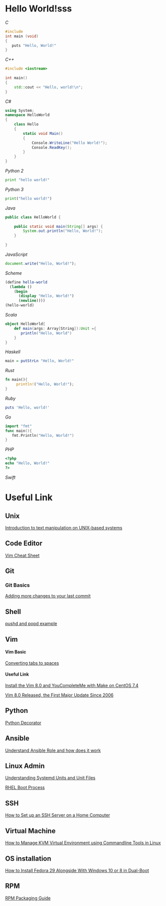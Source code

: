 # Hello World!sss

*C*
```c
#include
int main (void)
{
   puts "Hello, World!"
}
```
*C++*
```c++
#include <iostream>
 
int main()
{
    std::cout << "Hello, world!\n";
}
```
*C#*
```csharp
using System;
namespace HelloWorld
{
    class Hello 
    {
        static void Main() 
        {
            Console.WriteLine("Hello World!");
            Console.ReadKey(); 
        }
    }
}
```
*Python 2*
```python
print "hello world!"
```
*Python 3*
```python
print("hello world!")
```
*Java*
```java
public class HelloWorld {
 
    public static void main(String[] args) {
        System.out.println("Hello, World!");
    }
 
}
```
*JavaScript*
```javascript
document.write("Hello, World!");
```
*Scheme*
```scheme
(define hello-world
  (lambda ()
    (begin
      (display "Hello, World!")
      (newline))))
(hello-world)
```
*Scala*
```scala
object HelloWorld{
    def main(args: Array[String]):Unit ={
       println("Hello, World")
    }
}
```
*Haskell*
```haskell
main = putStrLn "Hello, World!"
```
*Rust*
```rust
fn main(){
     println!("Hello, World!");
}
```
*Ruby*
```ruby
puts 'Hello, world!'
```
*Go*
```go
import "fmt"
func main(){
   fmt.Println("Hello, World!")
}
```
*PHP*
```php
<?php
echo "Hello, World!"
?>
```
*Swift*

# Useful Link
## Unix
[Introduction to text manipulation on UNIX-based systems](https://www.ibm.com/developerworks/aix/library/au-unixtext/index.html)

## Code Editor
[Vim Cheat Sheet](https://devhints.io/vim)

## Git
### Git Basics
[Adding more changes to your last commit](https://medium.com/@igor_marques/git-basics-adding-more-changes-to-your-last-commit-1629344cb9a8)

## Shell
[pushd and popd example](./pushd_and_popd_example.md)
## Vim
#### Vim Basic
[Converting tabs to spaces](http://vim.wikia.com/wiki/Converting_tabs_to_spaces)
#### Useful Link
[Install the Vim 8.0 and YouCompleteMe with Make on CentOS 7.4](https://medium.com/@chusiang/install-the-vim-8-0-and-youcompleteme-with-make-on-centos-7-4-1573ad780953)

[Vim 8.0 Released, the First Major Update Since 2006](https://www.linuxbabe.com/vim/install-vim-8-0-debian-ubuntu-linux-mint-fedora-centos-arch-linux)

## Python
[Python Decorator](https://www.programiz.com/python-programming/decorator)

## Ansible
[Understand Ansible Role and how does it work](https://docs.ansible.com/ansible/latest/user_guide/playbooks_reuse_roles.html)

## Linux Admin
[Understanding Systemd Units and Unit Files](https://www.digitalocean.com/community/tutorials/understanding-systemd-units-and-unit-files)

[RHEL Boot Process](./RHEL_boot_process.md)

## SSH
[How to Set up an SSH Server on a Home Computer](https://dev.to/zduey/how-to-set-up-an-ssh-server-on-a-home-computer)

## Virtual Machine
[How to Manage KVM Virtual Environment using Commandline Tools in Linux](https://www.tecmint.com/kvm-management-tools-to-manage-virtual-machines/)

## OS installation
[How to Install Fedora 29 Alongside With Windows 10 or 8 in Dual-Boot](https://www.tecmint.com/install-fedora-27-with-windows-10-or-8-in-dual-boot/)

## RPM
[RPM Packaging Guide](https://rpm-packaging-guide.github.io/#preparing-source-code-for-packaging)
